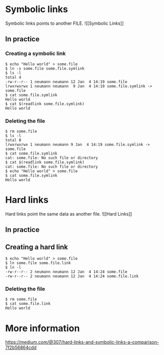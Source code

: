 # Symbolic links

Symbolic links points to another FILE.
![[Symbolic Links]]
## In practice

### Creating a symbolic link

```
$ echo "Hello world" > some.file
$ ln -s some.file some.file.symlink 
$ ls -l
total 4
-rw-r--r-- 1 neumann neumann 12 Jan  4 14:19 some.file
lrwxrwxrwx 1 neumann neumann  9 Jan  4 14:19 some.file.symlink -> some.file
$ cat some.file.symlink
Hello world
$ cat $(readlink some.file.symlink)
Hello world
```
### Deleting the file

```
$ rm some.file
$ ls -l
total 0
lrwxrwxrwx 1 neumann neumann 9 Jan  4 14:19 some.file.symlink -> some.file
$ cat some.file.symlink
cat: some.file: No such file or directory
$ cat $(readlink some.file.symlink)
cat: some.file: No such file or directory
$ echo "Hello world" > some.file
$ cat some.file.symlink
Hello world
```
# Hard links

Hard links point the same data as another file.
![[Hard Links]]
## In practice

## Creating a hard link

```
$ echo "Hello world" > some.file
$ ln some.file some.file.link
$ ln -l
-rw-r--r-- 2 neumann neumann 12 Jan  4 14:24 some.file
-rw-r--r-- 2 neumann neumann 12 Jan  4 14:24 some.file.link
```
### Deleting the file

```
$ rm some.file
$ cat some.file.link
Hello world
```

# More information

https://medium.com/@307/hard-links-and-symbolic-links-a-comparison-7f2b56864cdd